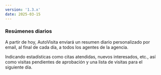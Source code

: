 ```yaml
---
version: '1.3.x'
date: 2025-03-15
---
```


### Resúmenes diarios

A partir de hoy, AutoVisita enviará un resumen diario personalizado por email, al final de cada día, a todos los agentes de la agencia.

Indicando estadísticas como citas atendidas, nuevos interesados, etc., así como visitas pendientes de aprobación y una lista de visitas para el siguiente día.
